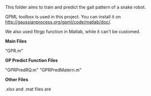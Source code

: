 This folder aims to train and predict the gait pattern of a snake robot. 

GPML toolbox is used in this project. You can install it on  http://gaussianprocess.org/gpml/code/matlab/doc/.

We also used fitrgp function in Matlab, while it can't be customed. 

__Main Files__

"GPR.m"

__GP Predict Function Files__

"GPRPredRQ.m"
"GPRPredMatern.m" 

__Other Files__

.xlsx and .mat files are 
